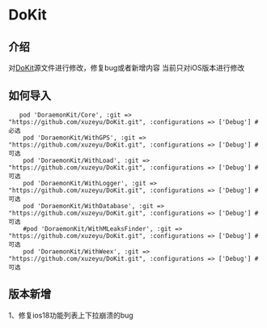 # DoKit


## 介绍
对[DoKit](https://github.com/didi/DoKit)源文件进行修改，修复bug或者新增内容
当前只对iOS版本进行修改


## 如何导入

```
   pod 'DoraemonKit/Core', :git => "https://github.com/xuzeyu/DoKit.git", :configurations => ['Debug'] #必选
    pod 'DoraemonKit/WithGPS', :git => "https://github.com/xuzeyu/DoKit.git", :configurations => ['Debug'] #可选
    pod 'DoraemonKit/WithLoad', :git => "https://github.com/xuzeyu/DoKit.git", :configurations => ['Debug'] #可选
    pod 'DoraemonKit/WithLogger', :git => "https://github.com/xuzeyu/DoKit.git", :configurations => ['Debug'] #可选
    pod 'DoraemonKit/WithDatabase', :git => "https://github.com/xuzeyu/DoKit.git", :configurations => ['Debug'] #可选
    #pod 'DoraemonKit/WithMLeaksFinder', :git => "https://github.com/xuzeyu/DoKit.git", :configurations => ['Debug'] #可选
    pod 'DoraemonKit/WithWeex', :git => "https://github.com/xuzeyu/DoKit.git", :configurations => ['Debug'] #可选
```

## 版本新增
1、修复ios18功能列表上下拉崩溃的bug

